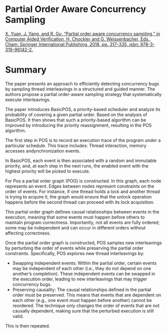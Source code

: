 # Partial Order Aware Concurrency Sampling

[X. Yuan, J. Yang, and R. Gu, “Partial order aware concurrency sampling,” in Computer
Aided Verification, H. Chockler and G. Weissenbacher, Eds., Cham: Springer International
Publishing, 2018, pp. 317–335, isbn: 978-3-319-96142-2.](https://www.cs.columbia.edu/~rgu/publications/cav18-yuan.pdf)

# Summary

The paper presents an approach to efficiently detecting concurrency bugs by sampling thread interleavings in a structured and guided manner. The authors propose a partial order-aware sampling strategy that systematically execute interleavings.

The paper introduces BasicPOS, a priority-based scheduler and analyze its probability of covering a given partial order. Based on the
analysis of BasicPOS. It then shows that such a priority-based algorithm can be improved by introducing the priority reassignment, resulting in the POS algorithm.

The first step in POS is to record an execution trace of the program under a particular schedule. This trace includes: Thread interaction, memory accesses andynchronization events.


In BasicPOS, each event is then associated with a random and immutable priority, and, at each step in the next runs, the enabled event with the highest priority will be picked to execute.

For Pos a partial order graph (POG) is constructed. In this graph, each node represents an event. Edges between nodes represent constraints on the order of events. For instance, if one thread holds a lock and another thread is trying to acquire it, the graph would ensure that the unlock operation happens before the second thread can proceed with its lock acquisition.

This partial order graph defines causal relationships between events in the execution, meaning that some events must happen before others to maintain program correctness. Importantly, not all events are fully ordered; some may be independent and can occur in different orders without affecting correctness.

Once the partial order graph is constructed, POS samples new interleavings by perturbing the order of events while preserving the partial order constraints. Specifically, POS explores new thread interleavings by:

- Swapping independent events: Within the partial order, certain events may be independent of each other (i.e., they do not depend on one another’s completion). These independent events can be swapped in the execution order, leading to new interleavings that may trigger concurrency bugs.
- Preserving causality: The causal relationships defined in the partial order must be preserved. This means that events that are dependent on each other (e.g., one event must happen before another) cannot be reordered. The technique only changes the order of events that are not causally dependent, making sure that the perturbed execution is still valid.

This is then repeated.